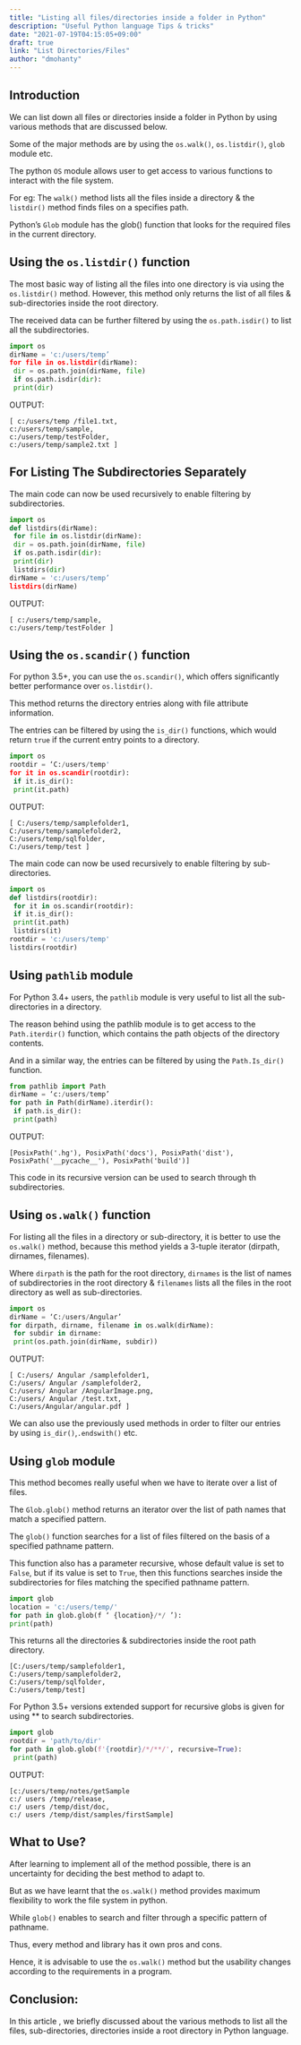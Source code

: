 ```yaml
---
title: "Listing all files/directories inside a folder in Python"
description: "Useful Python language Tips & tricks"
date: "2021-07-19T04:15:05+09:00"
draft: true
link: "List Directories/Files"
author: "dmohanty"
---
```


## Introduction

We can list down all files or directories inside a folder in Python by using various methods that are discussed below. 

Some of the major methods are by using the `os.walk()`, `os.listdir()`, `glob` module etc.

The python `OS` module allows user to get access to various functions to interact with the file system.

For eg: The `walk()` method lists all the files inside a directory & the `listdir()` method finds files on a specifies path.

Python’s `Glob` module has the glob() function that looks for the required files in the current directory.

## Using the `os.listdir()` function

The most basic way of listing all the files into one directory is via using the `os.listdir()` method. However, this method only returns the list of all files & sub-directories inside the root directory. 

The received data can be further filtered by using the `os.path.isdir()` to list all the subdirectories.

```python
import os
dirName = 'c:/users/temp’
for file in os.listdir(dirName):
 dir = os.path.join(dirName, file)
 if os.path.isdir(dir):
 print(dir)

```
OUTPUT:
```
[ c:/users/temp /file1.txt,
c:/users/temp/sample,
c:/users/temp/testFolder,
c:/users/temp/sample2.txt ]
```

## For Listing The Subdirectories Separately

The main code can now be used recursively to enable filtering by subdirectories.

```python
import os
def listdirs(dirName):
 for file in os.listdir(dirName):
 dir = os.path.join(dirName, file)
 if os.path.isdir(dir):
 print(dir)
 listdirs(dir)
dirName = 'c:/users/temp’
listdirs(dirName)
```
OUTPUT:
```
[ c:/users/temp/sample,
c:/users/temp/testFolder ]
```
## Using the `os.scandir()` function

For python 3.5+, you can use the `os.scandir()`, which offers significantly better performance over `os.listdir()`. 

This method returns the directory entries along with file attribute information. 

The entries can be filtered by using the `is_dir()` functions, which would return `true` if the current entry points to a directory.

```python
import os
rootdir = ‘C:/users/temp'
for it in os.scandir(rootdir):
 if it.is_dir():
 print(it.path)
```
OUTPUT:

```
[ C:/users/temp/samplefolder1,
C:/users/temp/samplefolder2,
C:/users/temp/sqlfolder,
C:/users/temp/test ]
```
The main code can now be used recursively to enable filtering by
sub-directories.

```python
import os
def listdirs(rootdir):
 for it in os.scandir(rootdir):
 if it.is_dir():
 print(it.path)
 listdirs(it)
rootdir = 'c:/users/temp'
listdirs(rootdir)
```

## Using `pathlib` module

For Python 3.4+ users, the `pathlib` module is very useful to list all the sub-directories in a directory. 

The reason behind using the pathlib module is to get access to the `Path.iterdir()` function, which contains the path objects of the directory contents. 

And in a similar way, the entries can be filtered by using the `Path.Is_dir()` function.

```python
from pathlib import Path
dirName = ‘c:/users/temp’
for path in Path(dirName).iterdir():
 if path.is_dir():
 print(path)
```
OUTPUT:

```
[PosixPath('.hg'), PosixPath('docs'), PosixPath('dist'),
PosixPath('__pycache__'), PosixPath('build')]
```

This code in its recursive version can be used to search through th subdirectories.

## Using `os.walk()` function

For listing all the files in a directory or sub-directory, it is better to use the `os.walk()` method, because this method yields a 3-tuple iterator (dirpath, dirnames, filenames).

Where `dirpath` is the path for the root directory, `dirnames` is the list of names of subdirectories in the root directory & `filenames` lists all the files in the root directory as well as sub-directories.

```python
import os
dirName = ‘C:/users/Angular’
for dirpath, dirname, filename in os.walk(dirName):
 for subdir in dirname:
 print(os.path.join(dirName, subdir))
```

OUTPUT:

```
[ C:/users/ Angular /samplefolder1,
C:/users/ Angular /samplefolder2,
C:/users/ Angular /AngularImage.png,
C:/users/ Angular /test.txt,
C:/users/Angular/angular.pdf ]
```

We can also use the previously used methods in order to filter our entries by using `is_dir()`,`.endswith()` etc.

## Using `glob` module

This method becomes really useful when we have to iterate over a list of files. 

The `Glob.glob()` method returns an iterator over the list of path names that match a specified pattern.

The `glob()` function searches for a list of files filtered on the basis of a specified pathname pattern. 

This function also has a parameter recursive, whose default value is set to `False`, but if its
value is set to `True`, then this functions searches inside the subdirectories for files matching the specified pathname pattern.

```python
import glob
location = 'c:/users/temp/'
for path in glob.glob(f ‘ {location}/*/ ’):
print(path)
```

This returns all the directories & subdirectories inside the root path directory.

```
[C:/users/temp/samplefolder1,
C:/users/temp/samplefolder2,
C:/users/temp/sqlfolder,
C:/users/temp/test]
```

For Python 3.5+ versions extended support for recursive globs is given for using ** to search subdirectories.

```python
import glob
rootdir = 'path/to/dir'
for path in glob.glob(f'{rootdir}/*/**/', recursive=True):
 print(path)
```
OUTPUT:

```
[c:/users/temp/notes/getSample
c:/ users /temp/release,
c:/ users /temp/dist/doc,
c:/ users /temp/dist/samples/firstSample]
```

## What to Use?

After learning to implement all of the method possible, there is an uncertainty for deciding the best method to adapt to. 

But as we have learnt that the `os.walk()` method provides maximum flexibility to work the file system in python. 

While `glob()` enables to search and filter through a specific pattern of pathname. 

Thus, every method and library has it own pros and cons. 

Hence, it is advisable to use the `os.walk()` method but the usability changes according to the requirements in a program.

## Conclusion:

In this article , we briefly discussed about the various methods to list all the files, sub-directories, directories inside a root directory in Python language.







